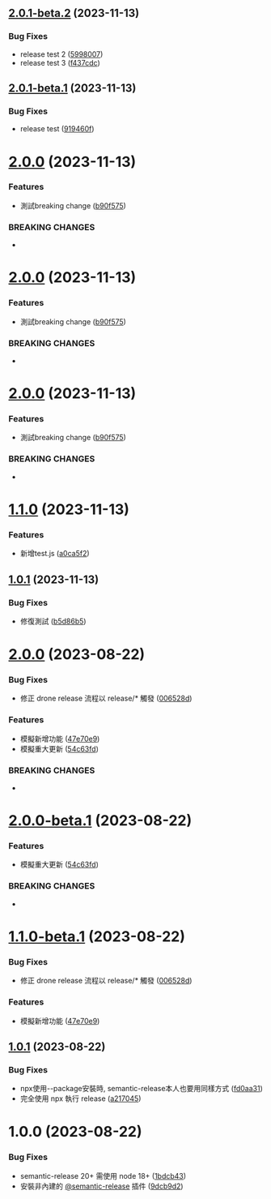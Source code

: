 ## [2.0.1-beta.2](https://github.com/bruce94508/semantic-release-example/compare/2.0.1-beta.1...2.0.1-beta.2) (2023-11-13)


### Bug Fixes

* release test 2 ([5998007](https://github.com/bruce94508/semantic-release-example/commit/59980078c0c1ba1e7f1bbf907b131c7810a02592))
* release test 3 ([f437cdc](https://github.com/bruce94508/semantic-release-example/commit/f437cdcbd927ce707248e489beadeeab628df6a3))

## [2.0.1-beta.1](https://github.com/bruce94508/semantic-release-example/compare/2.0.0...2.0.1-beta.1) (2023-11-13)


### Bug Fixes

* release test ([919460f](https://github.com/bruce94508/semantic-release-example/commit/919460f3ef3e9111e2f265ace522c9cae7bd3d43))

# [2.0.0](https://github.com/bruce94508/semantic-release-example/compare/1.1.0...2.0.0) (2023-11-13)


### Features

* 測試breaking change ([b90f575](https://github.com/bruce94508/semantic-release-example/commit/b90f57597d1072bb99c5bdcd73e36aedd3e0b209))


### BREAKING CHANGES

* <jira>

# [2.0.0](https://github.com/bruce94508/semantic-release-example/compare/1.1.0...2.0.0) (2023-11-13)


### Features

* 測試breaking change ([b90f575](https://github.com/bruce94508/semantic-release-example/commit/b90f57597d1072bb99c5bdcd73e36aedd3e0b209))


### BREAKING CHANGES

* <jira>

# [2.0.0](https://github.com/bruce94508/semantic-release-example/compare/1.1.0...2.0.0) (2023-11-13)


### Features

* 測試breaking change ([b90f575](https://github.com/bruce94508/semantic-release-example/commit/b90f57597d1072bb99c5bdcd73e36aedd3e0b209))


### BREAKING CHANGES

* <jira>

# [1.1.0](https://github.com/bruce94508/semantic-release-example/compare/1.0.1...1.1.0) (2023-11-13)


### Features

* 新增test.js ([a0ca5f2](https://github.com/bruce94508/semantic-release-example/commit/a0ca5f2a855470159c7d016d23c2a50ce2e3e102))

## [1.0.1](https://github.com/bruce94508/semantic-release-example/compare/1.0.0...1.0.1) (2023-11-13)


### Bug Fixes

* 修復測試 ([b5d86b5](https://github.com/bruce94508/semantic-release-example/commit/b5d86b5499830adf4011608c3f69d3d9558ab124))

# [2.0.0](https://bitbucket.org/maxwin-inc/semantic-release-example/compare/1.0.1...2.0.0) (2023-08-22)


### Bug Fixes

* 修正 drone release 流程以 release/* 觸發 ([006528d](https://bitbucket.org/maxwin-inc/semantic-release-example/commits/006528d33b4ef0b65cccb910c457cf5df8ab7d71))


### Features

* 模擬新增功能 ([47e70e9](https://bitbucket.org/maxwin-inc/semantic-release-example/commits/47e70e92025809c04d5a257965a34a475a64b676))
* 模擬重大更新 ([54c63fd](https://bitbucket.org/maxwin-inc/semantic-release-example/commits/54c63fd9ce4c74980274a6a4d74f5adb3e0ded83))


### BREAKING CHANGES

* <jira issue id>

# [2.0.0-beta.1](https://bitbucket.org/maxwin-inc/semantic-release-example/compare/1.1.0-beta.1...2.0.0-beta.1) (2023-08-22)


### Features

* 模擬重大更新 ([54c63fd](https://bitbucket.org/maxwin-inc/semantic-release-example/commits/54c63fd9ce4c74980274a6a4d74f5adb3e0ded83))


### BREAKING CHANGES

* <jira issue id>

# [1.1.0-beta.1](https://bitbucket.org/maxwin-inc/semantic-release-example/compare/1.0.1...1.1.0-beta.1) (2023-08-22)


### Bug Fixes

* 修正 drone release 流程以 release/* 觸發 ([006528d](https://bitbucket.org/maxwin-inc/semantic-release-example/commits/006528d33b4ef0b65cccb910c457cf5df8ab7d71))


### Features

* 模擬新增功能 ([47e70e9](https://bitbucket.org/maxwin-inc/semantic-release-example/commits/47e70e92025809c04d5a257965a34a475a64b676))

## [1.0.1](https://bitbucket.org/maxwin-inc/semantic-release-example/compare/1.0.0...1.0.1) (2023-08-22)


### Bug Fixes

* npx使用--package安裝時, semantic-release本人也要用同樣方式 ([fd0aa31](https://bitbucket.org/maxwin-inc/semantic-release-example/commits/fd0aa317282540234c07e6d1dfa05330996ce4e1))
* 完全使用 npx 執行 release ([a217045](https://bitbucket.org/maxwin-inc/semantic-release-example/commits/a217045703f4c4305ae7d8c7acf5b449113d2e5b))

# 1.0.0 (2023-08-22)


### Bug Fixes

* semantic-release 20+ 需使用 node 18+ ([1bdcb43](https://bitbucket.org/maxwin-inc/semantic-release-example/commits/1bdcb43a3be73a22410b18f22835051d1687606b))
* 安裝非內建的 [@semantic-release](https://bitbucket.org/semantic-release) 插件 ([9dcb9d2](https://bitbucket.org/maxwin-inc/semantic-release-example/commits/9dcb9d236405d5933387a5405bab9556a3166a5c))
